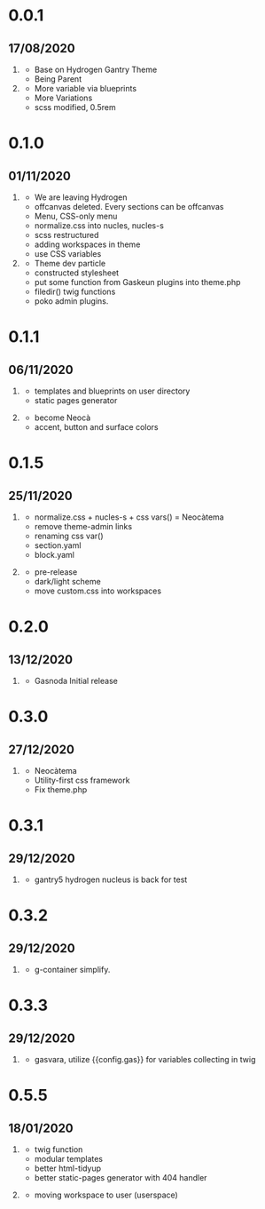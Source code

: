# 0.0.1
## 17/08/2020

1. [](#new)
    * Base on Hydrogen Gantry Theme
    * Being Parent
2. [](#improved)
    * More variable via blueprints
    * More Variations
	* scss modified, 0.5rem
	
# 0.1.0
## 01/11/2020

1. [](#improved)
	* We are leaving Hydrogen 
	* offcanvas deleted. Every sections can be offcanvas
	* Menu, CSS-only menu
	* normalize.css into nucles, nucles-s
	* scss restructured
	* adding workspaces in theme
	* use CSS variables
2. [](#new)
	* Theme dev particle
	* constructed stylesheet
    * put some function from Gaskeun plugins into theme.php
	* filedir() twig functions
	* poko admin plugins.
	

# 0.1.1
## 06/11/2020

1. [](#new)
	* templates and blueprints on user directory
	* static pages generator

2. [](#improved)
	* become Neocà
	* accent, button and surface colors
	
# 0.1.5
## 25/11/2020

1. [](#improved)
	* normalize.css + nucles-s + css vars() = Neocàtema
	* remove theme-admin links
	* renaming css var()
	* section.yaml
	* block.yaml

2. [](#new)
	* pre-release
	* dark/light scheme
	* move custom.css into workspaces

# 0.2.0
## 13/12/2020
	
1. [](#new)
	* Gasnoda Initial release
	
# 0.3.0
## 27/12/2020
	
1. [](#improved)
	* Neocàtema
	* Utility-first css framework
	* Fix theme.php

# 0.3.1
## 29/12/2020

1. [](#new)
	* gantry5 hydrogen nucleus is back for test

# 0.3.2
## 29/12/2020

1. [](#new)
	* g-container simplify.
	
# 0.3.3
## 29/12/2020
	
1. [](#improved)
	* gasvara, utilize {{config.gas}} for variables collecting in twig
	
# 0.5.5
## 18/01/2020

1. [](#improved)
	* twig function
	* modular templates
	* better html-tidyup
	* better static-pages generator with 404 handler

2. [](#new)
	* moving workspace to user (userspace)
	
	
